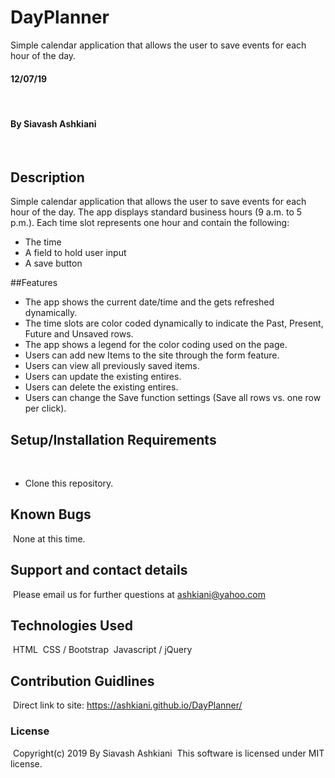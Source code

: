 # DayPlanner
Simple calendar application that allows the user to save events for each hour of the day. 

#### 12/07/19
​
#### By Siavash Ashkiani
​
## Description
Simple calendar application that allows the user to save events for each hour of the day. The app displays standard business hours (9 a.m. to 5 p.m.). Each time slot represents one hour and contain the following:
* The time
* A field to hold user input
* A save button

##Features

* The app shows the current date/time and the gets refreshed dynamically.
* The time slots are color coded dynamically to indicate the Past, Present, Future and Unsaved rows.
* The app shows a legend for the color coding used on the page.
* Users can add new Items to the site through the form feature.
* Users can view all previously saved items. 
* Users can update the existing entires.
* Users can delete the existing entires. 
* Users can change the Save function settings (Save all rows vs. one row per click). 
​
​
## Setup/Installation Requirements
​
* Clone this repository.
​
## Known Bugs
​
None at this time. 
​
## Support and contact details
​
Please email us for further questions at ashkiani@yahoo.com
​
## Technologies Used
​
HTML
​
CSS / Bootstrap
​
Javascript / jQuery
​
## Contribution Guidlines 
​
Direct link to site:
https://ashkiani.github.io/DayPlanner/
​
### License
​
Copyright(c) 2019 By Siavash Ashkiani
​
This software is licensed under MIT license.
